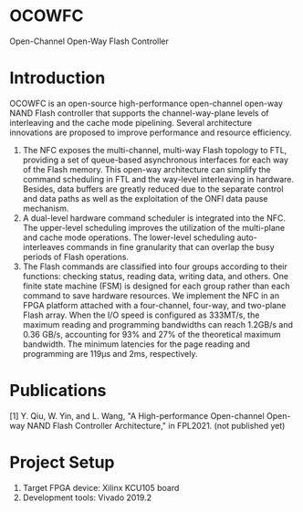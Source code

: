 # OCOWFC
Open-Channel Open-Way Flash Controller

# Introduction
OCOWFC is an open-source high-performance open-channel open-way NAND Flash controller that supports the channel-way-plane levels of interleaving and the cache mode pipelining. Several architecture innovations are proposed to improve performance and resource efficiency. 
1.	The NFC exposes the multi-channel, multi-way Flash topology to FTL, providing a set of queue-based asynchronous interfaces for each way of the Flash memory. This open-way architecture can simplify the command scheduling in FTL and the way-level interleaving in hardware. Besides, data buffers are greatly reduced due to the separate control and data paths as well as the exploitation of the ONFI data pause mechanism. 
2.	A dual-level hardware command scheduler is integrated into the NFC. The upper-level scheduling improves the utilization of the multi-plane and cache mode operations. The lower-level scheduling auto-interleaves commands in fine granularity that can overlap the busy periods of Flash operations.
3.	The Flash commands are classified into four groups according to their functions: checking status, reading data, writing data, and others. One finite state machine (FSM) is designed for each group rather than each command to save hardware resources.
We implement the NFC in an FPGA platform attached with a four-channel, four-way, and two-plane Flash array. When the I/O speed is configured as 333MT/s, the maximum reading and programming bandwidths can reach 1.2GB/s and 0.36 GB/s, accounting for 93% and 27% of the theoretical maximum bandwidth. The minimum latencies for the page reading and programming are 119μs and 2ms, respectively.

# Publications
[1] Y. Qiu, W. Yin, and L. Wang, "A High-performance Open-channel Open-way NAND Flash Controller Architecture," in FPL2021. (not published yet)

# Project Setup
1. Target FPGA device: Xilinx KCU105 board
2. Development tools: Vivado 2019.2
